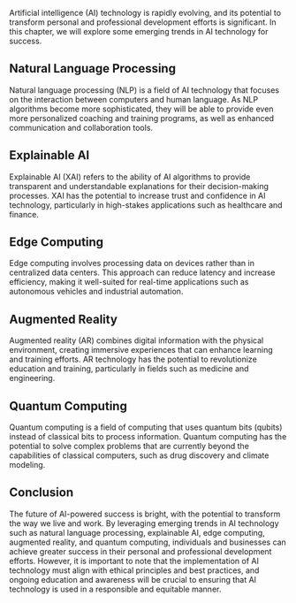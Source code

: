 
Artificial intelligence (AI) technology is rapidly evolving, and its potential to transform personal and professional development efforts is significant. In this chapter, we will explore some emerging trends in AI technology for success.

Natural Language Processing
---------------------------

Natural language processing (NLP) is a field of AI technology that focuses on the interaction between computers and human language. As NLP algorithms become more sophisticated, they will be able to provide even more personalized coaching and training programs, as well as enhanced communication and collaboration tools.

Explainable AI
--------------

Explainable AI (XAI) refers to the ability of AI algorithms to provide transparent and understandable explanations for their decision-making processes. XAI has the potential to increase trust and confidence in AI technology, particularly in high-stakes applications such as healthcare and finance.

Edge Computing
--------------

Edge computing involves processing data on devices rather than in centralized data centers. This approach can reduce latency and increase efficiency, making it well-suited for real-time applications such as autonomous vehicles and industrial automation.

Augmented Reality
-----------------

Augmented reality (AR) combines digital information with the physical environment, creating immersive experiences that can enhance learning and training efforts. AR technology has the potential to revolutionize education and training, particularly in fields such as medicine and engineering.

Quantum Computing
-----------------

Quantum computing is a field of computing that uses quantum bits (qubits) instead of classical bits to process information. Quantum computing has the potential to solve complex problems that are currently beyond the capabilities of classical computers, such as drug discovery and climate modeling.

Conclusion
----------

The future of AI-powered success is bright, with the potential to transform the way we live and work. By leveraging emerging trends in AI technology such as natural language processing, explainable AI, edge computing, augmented reality, and quantum computing, individuals and businesses can achieve greater success in their personal and professional development efforts. However, it is important to note that the implementation of AI technology must align with ethical principles and best practices, and ongoing education and awareness will be crucial to ensuring that AI technology is used in a responsible and equitable manner.
